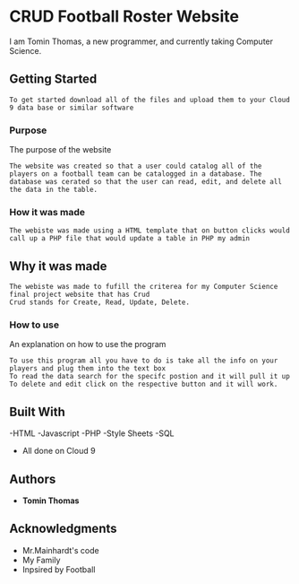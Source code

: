 # CRUD Football Roster Website

I am Tomin Thomas, a new programmer, and currently taking Computer Science. 

## Getting Started

```
To get started download all of the files and upload them to your Cloud 9 data base or similar software
```



### Purpose

The purpose of the website
```
The website was created so that a user could catalog all of the players on a football team can be catalogged in a database. The database was cerated so that the user can read, edit, and delete all the data in the table.  
```

### How it was made
```
The webiste was made using a HTML template that on button clicks would call up a PHP file that would update a table in PHP my admin
```
 
## Why it was made

```
The webiste was made to fufill the criterea for my Computer Science final project website that has Crud
Crud stands for Create, Read, Update, Delete. 
```
### How to use

An explanation on how to use the program
```
To use this program all you have to do is take all the info on your players and plug them into the text box
To read the data search for the specifc postion and it will pull it up
To delete and edit click on the respective button and it will work. 
```

## Built With

-HTML
-Javascript
-PHP
-Style Sheets
-SQL
- All done on Cloud 9 



## Authors

* **Tomin Thomas** 

## Acknowledgments

* Mr.Mainhardt's code
* My Family
* Inpsired by Football

